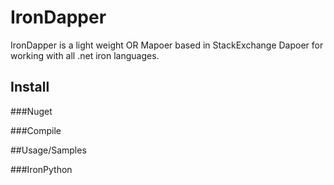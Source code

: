 # IronDapper

IronDapper is a light weight OR Mapoer based in StackExchange Dapoer for working with all .net iron languages.

## Install

###Nuget

###Compile

##Usage/Samples

###IronPython
